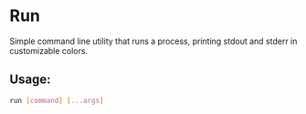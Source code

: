 # Run
Simple command line utility that runs a process, printing stdout and stderr
in customizable colors.
## Usage:
```bash
run [command] [...args]
```

